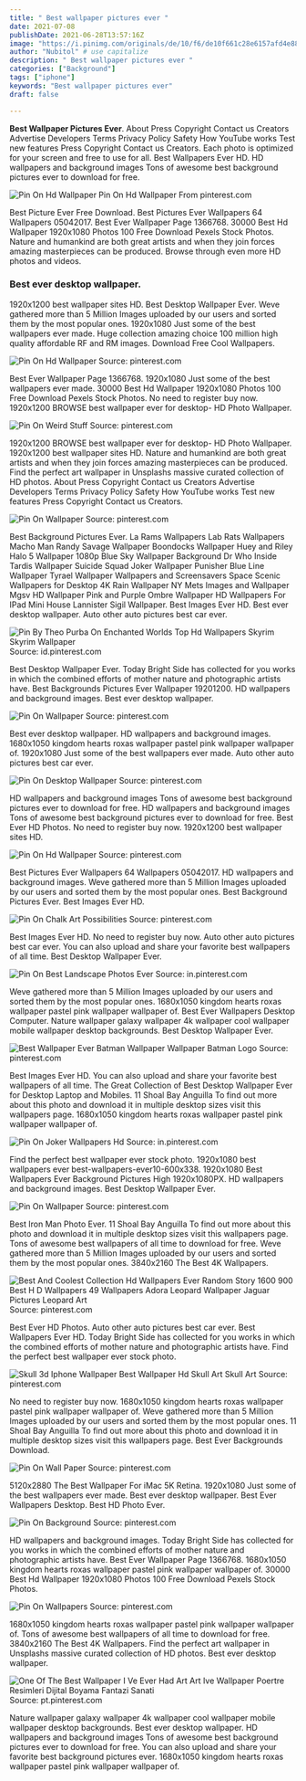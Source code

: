 ```yaml
---
title: " Best wallpaper pictures ever "
date: 2021-07-08
publishDate: 2021-06-28T13:57:16Z
image: "https://i.pinimg.com/originals/de/10/f6/de10f661c28e6157afd4e887d435fea0.jpg"
author: "Nubitol" # use capitalize
description: " Best wallpaper pictures ever "
categories: ["Background"]
tags: ["iphone"]
keywords: "Best wallpaper pictures ever"
draft: false

---
```



**Best Wallpaper Pictures Ever**. About Press Copyright Contact us Creators Advertise Developers Terms Privacy Policy Safety How YouTube works Test new features Press Copyright Contact us Creators. Each photo is optimized for your screen and free to use for all. Best Wallpapers Ever HD. HD wallpapers and background images Tons of awesome best background pictures ever to download for free.

![Pin On Hd Wallpaper](https://i.pinimg.com/originals/8b/fc/8c/8bfc8c5a991daa02eccf03d0e4402dd5.jpg "Pin On Hd Wallpaper")
Pin On Hd Wallpaper From pinterest.com


Best Picture Ever Free Download. Best Pictures Ever Wallpapers 64 Wallpapers 05042017. Best Ever Wallpaper Page 1366768. 30000 Best Hd Wallpaper 1920x1080 Photos 100 Free Download Pexels Stock Photos. Nature and humankind are both great artists and when they join forces amazing masterpieces can be produced. Browse through even more HD photos and videos.

### Best ever desktop wallpaper.

1920x1200 best wallpaper sites HD. Best Desktop Wallpaper Ever. Weve gathered more than 5 Million Images uploaded by our users and sorted them by the most popular ones. 1920x1080 Just some of the best wallpapers ever made. Huge collection amazing choice 100 million high quality affordable RF and RM images. Download Free Cool Wallpapers.


![Pin On Hd Wallpaper](https://i.pinimg.com/originals/8b/fc/8c/8bfc8c5a991daa02eccf03d0e4402dd5.jpg "Pin On Hd Wallpaper")
Source: pinterest.com

Best Ever Wallpaper Page 1366768. 1920x1080 Just some of the best wallpapers ever made. 30000 Best Hd Wallpaper 1920x1080 Photos 100 Free Download Pexels Stock Photos. No need to register buy now. 1920x1200 BROWSE best wallpaper ever for desktop- HD Photo Wallpaper.

![Pin On Weird Stuff](https://i.pinimg.com/originals/8c/32/bc/8c32bc73cc995f211a88681461165e92.png "Pin On Weird Stuff")
Source: pinterest.com

1920x1200 BROWSE best wallpaper ever for desktop- HD Photo Wallpaper. 1920x1200 best wallpaper sites HD. Nature and humankind are both great artists and when they join forces amazing masterpieces can be produced. Find the perfect art wallpaper in Unsplashs massive curated collection of HD photos. About Press Copyright Contact us Creators Advertise Developers Terms Privacy Policy Safety How YouTube works Test new features Press Copyright Contact us Creators.

![Pin On Wallpaper](https://i.pinimg.com/originals/7e/fe/30/7efe302c9fb4ec325f350658067140b9.jpg "Pin On Wallpaper")
Source: pinterest.com

Best Background Pictures Ever. La Rams Wallpapers Lab Rats Wallpapers Macho Man Randy Savage Wallpaper Boondocks Wallpaper Huey and Riley Halo 5 Wallpaper 1080p Blue Sky Wallpaper Background Dr Who Inside Tardis Wallpaper Suicide Squad Joker Wallpaper Punisher Blue Line Wallpaper Tyrael Wallpaper Wallpapers and Screensavers Space Scenic Wallpapers for Desktop 4K Rain Wallpaper NY Mets Images and Wallpaper Mgsv HD Wallpaper Pink and Purple Ombre Wallpaper HD Wallpapers For IPad Mini House Lannister Sigil Wallpaper. Best Images Ever HD. Best ever desktop wallpaper. Auto other auto pictures best car ever.

![Pin By Theo Purba On Enchanted Worlds Top Hd Wallpapers Skyrim Skyrim Wallpaper](https://i.pinimg.com/originals/d5/29/a6/d529a613a907b5a66a91af9071727d2a.jpg "Pin By Theo Purba On Enchanted Worlds Top Hd Wallpapers Skyrim Skyrim Wallpaper")
Source: id.pinterest.com

Best Desktop Wallpaper Ever. Today Bright Side has collected for you works in which the combined efforts of mother nature and photographic artists have. Best Backgrounds Pictures Ever Wallpaper 19201200. HD wallpapers and background images. Best ever desktop wallpaper.

![Pin On Wallpaper](https://i.pinimg.com/originals/6b/8e/9d/6b8e9da56f9996a8f5ac377283b03da4.jpg "Pin On Wallpaper")
Source: pinterest.com

Best ever desktop wallpaper. HD wallpapers and background images. 1680x1050 kingdom hearts roxas wallpaper pastel pink wallpaper wallpaper of. 1920x1080 Just some of the best wallpapers ever made. Auto other auto pictures best car ever.

![Pin On Desktop Wallpaper](https://i.pinimg.com/originals/bc/b8/57/bcb857d3c8dff5f8a874329d4a1cf4d8.jpg "Pin On Desktop Wallpaper")
Source: pinterest.com

HD wallpapers and background images Tons of awesome best background pictures ever to download for free. HD wallpapers and background images Tons of awesome best background pictures ever to download for free. Best Ever HD Photos. No need to register buy now. 1920x1200 best wallpaper sites HD.

![Pin On Hd Wallpaper](https://i.pinimg.com/originals/4f/1c/40/4f1c409c7afd876c7cc913cebb2c99fc.jpg "Pin On Hd Wallpaper")
Source: pinterest.com

Best Pictures Ever Wallpapers 64 Wallpapers 05042017. HD wallpapers and background images. Weve gathered more than 5 Million Images uploaded by our users and sorted them by the most popular ones. Best Background Pictures Ever. Best Images Ever HD.

![Pin On Chalk Art Possibilities](https://i.pinimg.com/originals/4c/57/b8/4c57b877b98619f905ecc54857d53360.jpg "Pin On Chalk Art Possibilities")
Source: pinterest.com

Best Images Ever HD. No need to register buy now. Auto other auto pictures best car ever. You can also upload and share your favorite best wallpapers of all time. Best Desktop Wallpaper Ever.

![Pin On Best Landscape Photos Ever](https://i.pinimg.com/originals/9b/65/c4/9b65c4b9f067e8517b52d9efe1a2e3fb.jpg "Pin On Best Landscape Photos Ever")
Source: in.pinterest.com

Weve gathered more than 5 Million Images uploaded by our users and sorted them by the most popular ones. 1680x1050 kingdom hearts roxas wallpaper pastel pink wallpaper wallpaper of. Best Ever Wallpapers Desktop Computer. Nature wallpaper galaxy wallpaper 4k wallpaper cool wallpaper mobile wallpaper desktop backgrounds. Best Desktop Wallpaper Ever.

![Best Wallpaper Ever Batman Wallpaper Wallpaper Batman Logo](https://i.pinimg.com/originals/c5/08/de/c508de6bfc59a90d06530a167d4522bb.jpg "Best Wallpaper Ever Batman Wallpaper Wallpaper Batman Logo")
Source: pinterest.com

Best Images Ever HD. You can also upload and share your favorite best wallpapers of all time. The Great Collection of Best Desktop Wallpaper Ever for Desktop Laptop and Mobiles. 11 Shoal Bay Anguilla To find out more about this photo and download it in multiple desktop sizes visit this wallpapers page. 1680x1050 kingdom hearts roxas wallpaper pastel pink wallpaper wallpaper of.

![Pin On Joker Wallpapers Hd](https://i.pinimg.com/originals/0a/5c/b9/0a5cb995d6ce7eea927cf0d4fad972d9.jpg "Pin On Joker Wallpapers Hd")
Source: in.pinterest.com

Find the perfect best wallpaper ever stock photo. 1920x1080 best wallpapers ever best-wallpapers-ever10-600x338. 1920x1080 Best Wallpapers Ever Background Pictures High 1920x1080PX. HD wallpapers and background images. Best Desktop Wallpaper Ever.

![Pin On Wallpaper](https://i.pinimg.com/originals/d0/bd/a6/d0bda6741e77343a7794e410b2090f9a.jpg "Pin On Wallpaper")
Source: pinterest.com

Best Iron Man Photo Ever. 11 Shoal Bay Anguilla To find out more about this photo and download it in multiple desktop sizes visit this wallpapers page. Tons of awesome best wallpapers of all time to download for free. Weve gathered more than 5 Million Images uploaded by our users and sorted them by the most popular ones. 3840x2160 The Best 4K Wallpapers.

![Best And Coolest Collection Hd Wallpapers Ever Random Story 1600 900 Best H D Wallpapers 49 Wallpapers Adora Leopard Wallpaper Jaguar Pictures Leopard Art](https://i.pinimg.com/originals/1e/be/b8/1ebeb840c5de40a1feda85dfb1b258e8.jpg "Best And Coolest Collection Hd Wallpapers Ever Random Story 1600 900 Best H D Wallpapers 49 Wallpapers Adora Leopard Wallpaper Jaguar Pictures Leopard Art")
Source: pinterest.com

Best Ever HD Photos. Auto other auto pictures best car ever. Best Wallpapers Ever HD. Today Bright Side has collected for you works in which the combined efforts of mother nature and photographic artists have. Find the perfect best wallpaper ever stock photo.

![Skull 3d Iphone Wallpaper Best Wallpaper Hd Skull Art Skull Art](https://i.pinimg.com/originals/ca/30/ab/ca30ab5122d727d985d82627f4d31660.jpg "Skull 3d Iphone Wallpaper Best Wallpaper Hd Skull Art Skull Art")
Source: pinterest.com

No need to register buy now. 1680x1050 kingdom hearts roxas wallpaper pastel pink wallpaper wallpaper of. Weve gathered more than 5 Million Images uploaded by our users and sorted them by the most popular ones. 11 Shoal Bay Anguilla To find out more about this photo and download it in multiple desktop sizes visit this wallpapers page. Best Ever Backgrounds Download.

![Pin On Wall Paper](https://i.pinimg.com/originals/b7/e5/79/b7e57953c19541de625bebc7759db589.jpg "Pin On Wall Paper")
Source: pinterest.com

5120x2880 The Best Wallpaper For iMac 5K Retina. 1920x1080 Just some of the best wallpapers ever made. Best ever desktop wallpaper. Best Ever Wallpapers Desktop. Best HD Photo Ever.

![Pin On Background](https://i.pinimg.com/originals/af/ab/46/afab469eda1d67850271f5df099c7208.jpg "Pin On Background")
Source: pinterest.com

HD wallpapers and background images. Today Bright Side has collected for you works in which the combined efforts of mother nature and photographic artists have. Best Ever Wallpaper Page 1366768. 1680x1050 kingdom hearts roxas wallpaper pastel pink wallpaper wallpaper of. 30000 Best Hd Wallpaper 1920x1080 Photos 100 Free Download Pexels Stock Photos.

![Pin On Wallpapers](https://i.pinimg.com/originals/29/a6/d4/29a6d41bcb92b8ef30d3824e0ecb1235.jpg "Pin On Wallpapers")
Source: pinterest.com

1680x1050 kingdom hearts roxas wallpaper pastel pink wallpaper wallpaper of. Tons of awesome best wallpapers of all time to download for free. 3840x2160 The Best 4K Wallpapers. Find the perfect art wallpaper in Unsplashs massive curated collection of HD photos. Best ever desktop wallpaper.

![One Of The Best Wallpaper I Ve Ever Had Art Art Ive Wallpaper Poertre Resimleri Dijital Boyama Fantazi Sanati](https://i.pinimg.com/originals/de/10/f6/de10f661c28e6157afd4e887d435fea0.jpg "One Of The Best Wallpaper I Ve Ever Had Art Art Ive Wallpaper Poertre Resimleri Dijital Boyama Fantazi Sanati")
Source: pt.pinterest.com

Nature wallpaper galaxy wallpaper 4k wallpaper cool wallpaper mobile wallpaper desktop backgrounds. Best ever desktop wallpaper. HD wallpapers and background images Tons of awesome best background pictures ever to download for free. You can also upload and share your favorite best background pictures ever. 1680x1050 kingdom hearts roxas wallpaper pastel pink wallpaper wallpaper of.

